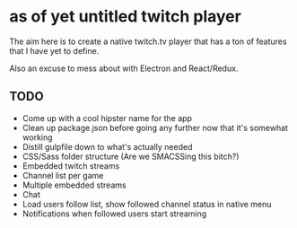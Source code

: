 # as of yet untitled twitch player

The aim here is to create a native twitch.tv player that has a ton of features that I have yet to define.

Also an excuse to mess about with Electron and React/Redux.

## TODO

* Come up with a cool hipster name for the app
* Clean up package.json before going any further now that it's somewhat working
* Distill gulpfile down to what's actually needed
* CSS/Sass folder structure (Are we SMACSSing this bitch?)
* Embedded twitch streams
* Channel list per game
* Multiple embedded streams
* Chat
* Load users follow list, show followed channel status in native menu
* Notifications when followed users start streaming
